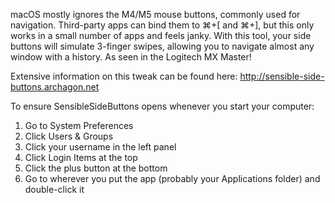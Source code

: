 macOS mostly ignores the M4/M5 mouse buttons, commonly used for navigation. Third-party apps can bind them to ⌘+[ and ⌘+], but this only works in a small number of apps and feels janky. With this tool, your side buttons will simulate 3-finger swipes, allowing you to navigate almost any window with a history. As seen in the Logitech MX Master!

Extensive information on this tweak can be found here: http://sensible-side-buttons.archagon.net

To ensure SensibleSideButtons opens whenever you start your computer:

1. Go to System Preferences
1. Click Users & Groups
1. Click your username in the left panel
1. Click Login Items at the top
1. Click the plus button at the bottom
1. Go to wherever you put the app (probably your Applications folder) and double-click it

